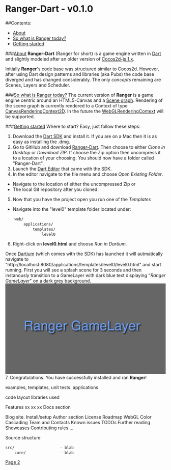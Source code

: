 Ranger-Dart - v0.1.0
===========

##Contents:
- [About](#about-dart)
- [So what is Ranger today?](#ranger-today)
- [Getting started](#getting-started)

###[About](#about-dart)
**Ranger-Dart** (Ranger for short) is a game engine written in [Dart](https://www.dartlang.org/) and slightly modeled after an older version of [Cocos2d-js 1.x](http://www.cocos2d-x.org/products#cocos2dx-js).

Initially **Ranger**'s code base was structured similar to Cocos2d. However, after using Dart design patterns and libraries (aka Pubs) the code base diverged and has changed considerably. The only *concepts* remaining are Scenes, Layers and Scheduler.

###[So what is Ranger today?](#ranger-today)
The current version of **Ranger** is a game engine centric around an HTML5-Canvas and a [Scene graph](http://en.wikipedia.org/wiki/Scene_graph). Rendering of the scene graph is currently rendered to a Context of type [CanvasRenderingContext2D](https://developer.mozilla.org/en-US/docs/Web/API/CanvasRenderingContext2D). In the future the [WebGLRenderingContext](https://developer.mozilla.org/en-US/docs/Web/API/WebGLRenderingContext) will be supported.

###[Getting started](#getting-started)
Where to start? Easy, just follow these steps:

1. Download the [Dart SDK](https://www.dartlang.org/) and install it. If you are on a Mac then it is as easy as installing the .dmg.
2. Go to GitHub and download [Ranger-Dart](https://github.com/wdevore/Ranger-Dart). Then choose to either *Clone in Desktop* or *Download ZIP*. If choose the Zip option then uncompress it to a location of your choosing. You should now have a folder called "Ranger-Dart".
3. Launch the [Dart Editor](https://www.dartlang.org/tools/editor/) that came with the SDK.
4. In the editor navigate to the file menu and choose *Open Existing Folder*.
 * Navigate to the location of either the uncompressed Zip or
 * The local Git repository after you cloned.
5. Now that you have the project open you run one of the *Templates*
 * Navigate into the "level0" template folder located under:
```
    web/
        applications/
            templates/
                level0
```
6. Right-click on **level0.html** and choose *Run in Dartium*.

Once [Dartium](https://www.dartlang.org/tools/dartium/) (which comes with the SDK) has launched it will autmatically navigate to "http://localhost:8080/applications/templates/level0/level0.html" and start running. First you will see a splash scene for 3 seconds and then instanously transition to a GameLayer with dark blue text displaying "*Ranger GameLayer*" on a dark grey background.
![GameLayer](docs/template0_gamelayer.png)
7. Congratulations. You have successfully installed and ran **Ranger**!

examples, templates, unit tests.
applications

code layout
libraries used

Features
    xx
    xx
    xx
Docs section

Blog site.
Install/setup
Author section
License
Roadmap
    WebGL
    Color Cascading
Team and Contacts
Known issues
TODOs
Further reading
Showcases
Contributing
    rules ...
    
Source structure
```
src/                    - blab
    core/               - blab
```

[Page 2](docs/Page2.md)